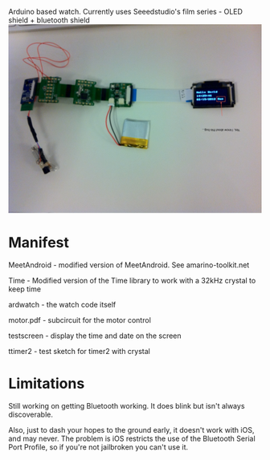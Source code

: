 Arduino based watch.  Currently uses Seeedstudio's film series - OLED shield + bluetooth shield
![watch picture](watch_image.jpg)

Manifest
========

MeetAndroid - modified version of MeetAndroid.  See amarino-toolkit.net

Time        - Modified version of the Time library to work with a 32kHz crystal to keep time

ardwatch    - the watch code itself

motor.pdf   - subcircuit for the motor control

testscreen  - display the time and date on the screen

ttimer2     - test sketch for timer2 with crystal

Limitations
===========
Still working on getting Bluetooth working.  It does blink but isn't always discoverable.

Also, just to dash your hopes to the ground early, it doesn't work with iOS, and may never.  The problem is iOS restricts the use of the
Bluetooth Serial Port Profile, so if you're not jailbroken you can't use it.
